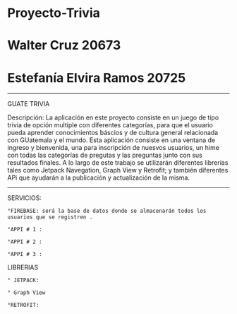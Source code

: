 # Proyecto-Trivia
# Walter Cruz 20673
# Estefanía Elvira Ramos 20725 

------------------------------------------------------------------------------------------------------------------------------------------------------------------------
GUATE TRIVIA 

Descripción:
La aplicación en este proyecto consiste en un juego de tipo trivia de opción multiple con diferentes categorías, para que el usuario pueda aprender conocimientos báscios y de cultura general relacionada con GUatemala y el mundo. Esta aplicación consiste en una ventana de ingreso y bienvenida, una para inscripción de nuesvos usuarios, un hime con todas las categorías de pregutas y las preguntas junto con sus resultados finales. A lo largo de este trabajo se utilizarán diferentes librerías tales como Jetpack Navegation, Graph View y Retrofit; y también diferentes APi que ayudarán a la publicación y actualización de la misma.


-------------------------------------------------------------------------------------------------------------------------------------------------------------------------
SERVICIOS:

    °FIREBASE: será la base de datos donde se almacenarán todos los usuarios que se registren .
    
    °APPI # 1 : 
    
    °APPI # 2 : 
    
    °APPI # 3 : 

LIBRERIAS 

    ° JETPACK: 
    
    ° Graph View
    
    °RETROFIT:
